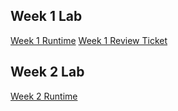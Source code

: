 ## Week 1 Lab

[Week 1 Runtime](https://replit.com/@piptea/pagesjava?embed=true)
[Week 1 Review Ticket](https://github.com/zenxha/komay-tri3/issues/1)

## Week 2 Lab

[Week 2 Runtime](https://www.youtube.com/watch?v=dQw4w9WgXcQ)

